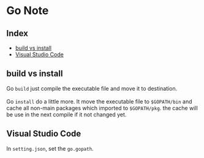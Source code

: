 # Go Note

## Index
* [build vs install](#build-vs-install)
* [Visual Studio Code](Visual-Studio-Code)

## build vs install
Go `build` just compile the executable file and move it to destination.</br>
</br>
Go `install` do a little more. It move the executable file to `$GOPATH/bin` and cache all non-main packages which imported to `$GOPATH/pkg`. the cache will be use in the next compile if it not changed yet.

## Visual Studio Code
In `setting.json`, set the `go.gopath`.